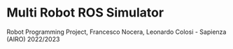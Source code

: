 # Multi Robot ROS Simulator
Robot Programming Project, Francesco Nocera, Leonardo Colosi - Sapienza (AIRO) 2022/2023
